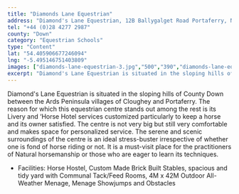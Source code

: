 ```yaml
---
title: "Diamonds Lane Equestrian"
address: "Diamond's Lane Equestrian, 12B Ballygalget Road Portaferry, Newtownards, Co. Down, BT22 1NE"
tel: "+44 (0)28 4277 2987"
county: "Down"
category: "Equestrian Schools"
type: "Content"
lat: "54.405906677246094"
lng: "-5.495146751403809"
images: ["diamonds-lane-equestrian-3.jpg","500","390","diamonds-lane-equestrian-4.jpg","262","206","diamonds-lane-equestrian-7.jpg","256","192"]
excerpt: "Diamond's Lane Equestrian is situated in the sloping hills of County Down between the Ards Peninsula villages of Cloughey and Portaferry. The reason f..."
---
```

<p>Diamond's Lane Equestrian is situated in the sloping hills of County Down between the Ards Peninsula villages of Cloughey and Portaferry. The reason for which this equestrian centre stands out among the rest is its Livery and &lsquo;Horse Hotel services customized particularly to keep a horse and its owner satisfied. The centre is not very big but still very comfortable and makes space for personalized service. The serene and scenic surroundings of the centre is an ideal stress-buster irrespective of whether one is fond of horse riding or not. It is a must-visit place for the practitioners of Natural horsemanship or those who are eager to learn its techniques.</p>  
    <ul> 
        <li>Facilities: Horse Hostel, Custom Made Brick Built Stables, spacious and tidy yard with Communal Tack/Feed Rooms, 4M x 42M Outdoor All-Weather Menage, Menage Showjumps and Obstacles</li> </ul>